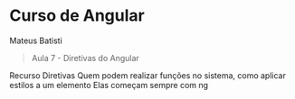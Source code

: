 # Curso de Angular
Mateus Batisti

> Aula 7 - Diretivas do Angular

Recurso Diretivas
Quem podem realizar funções no sistema, como aplicar estilos a um elemento
Elas começam sempre com ng